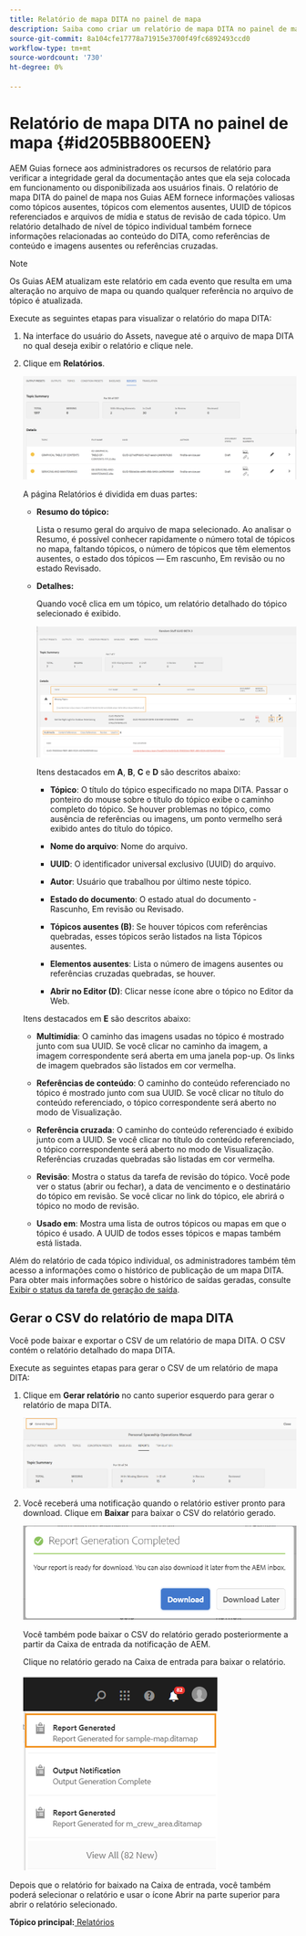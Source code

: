 ```yaml
---
title: Relatório de mapa DITA no painel de mapa
description: Saiba como criar um relatório de mapa DITA no painel de mapa
source-git-commit: 8a104cfe17778a71915e3700f49fc6892493ccd0
workflow-type: tm+mt
source-wordcount: '730'
ht-degree: 0%

---
```



# Relatório de mapa DITA no painel de mapa {#id205BB800EEN}

AEM Guias fornece aos administradores os recursos de relatório para verificar a integridade geral da documentação antes que ela seja colocada em funcionamento ou disponibilizada aos usuários finais. O relatório de mapa DITA do painel de mapa nos Guias AEM fornece informações valiosas como tópicos ausentes, tópicos com elementos ausentes, UUID de tópicos referenciados e arquivos de mídia e status de revisão de cada tópico. Um relatório detalhado de nível de tópico individual também fornece informações relacionadas ao conteúdo do DITA, como referências de conteúdo e imagens ausentes ou referências cruzadas.

>[!NOTE]
>
> Os Guias AEM atualizam este relatório em cada evento que resulta em uma alteração no arquivo de mapa ou quando qualquer referência no arquivo de tópico é atualizada.

Execute as seguintes etapas para visualizar o relatório do mapa DITA:

1. Na interface do usuário do Assets, navegue até o arquivo de mapa DITA no qual deseja exibir o relatório e clique nele.

1. Clique em **Relatórios**.

   ![](images/reports-page-uuid.png)

   A página Relatórios é dividida em duas partes:

   - **Resumo do tópico:**

      Lista o resumo geral do arquivo de mapa selecionado. Ao analisar o Resumo, é possível conhecer rapidamente o número total de tópicos no mapa, faltando tópicos, o número de tópicos que têm elementos ausentes, o estado dos tópicos — Em rascunho, Em revisão ou no estado Revisado.

   - **Detalhes:**

      Quando você clica em um tópico, um relatório detalhado do tópico selecionado é exibido.

      ![](images/detailed-report-uuid.png)

      Itens destacados em **A**, **B**, **C** e **D** são descritos abaixo:

      - **Tópico**: O título do tópico especificado no mapa DITA. Passar o ponteiro do mouse sobre o título do tópico exibe o caminho completo do tópico. Se houver problemas no tópico, como ausência de referências ou imagens, um ponto vermelho será exibido antes do título do tópico.

      - **Nome do arquivo**: Nome do arquivo.

      - **UUID**: O identificador universal exclusivo \(UUID\) do arquivo.

      - **Autor**: Usuário que trabalhou por último neste tópico.

      - **Estado do documento**: O estado atual do documento - Rascunho, Em revisão ou Revisado.

      - **Tópicos ausentes \(B\)**: Se houver tópicos com referências quebradas, esses tópicos serão listados na lista Tópicos ausentes.

      - **Elementos ausentes**: Lista o número de imagens ausentes ou referências cruzadas quebradas, se houver.

      - **Abrir no Editor \(D\)**: Clicar nesse ícone abre o tópico no Editor da Web.

   Itens destacados em **E** são descritos abaixo:

   - **Multimídia**: O caminho das imagens usadas no tópico é mostrado junto com sua UUID. Se você clicar no caminho da imagem, a imagem correspondente será aberta em uma janela pop-up. Os links de imagem quebrados são listados em cor vermelha.

   - **Referências de conteúdo**: O caminho do conteúdo referenciado no tópico é mostrado junto com sua UUID. Se você clicar no título do conteúdo referenciado, o tópico correspondente será aberto no modo de Visualização.

   - **Referência cruzada**: O caminho do conteúdo referenciado é exibido junto com a UUID. Se você clicar no título do conteúdo referenciado, o tópico correspondente será aberto no modo de Visualização. Referências cruzadas quebradas são listadas em cor vermelha.

   - **Revisão**: Mostra o status da tarefa de revisão do tópico. Você pode ver o status \(abrir ou fechar\), a data de vencimento e o destinatário do tópico em revisão. Se você clicar no link do tópico, ele abrirá o tópico no modo de revisão.

   - **Usado em**: Mostra uma lista de outros tópicos ou mapas em que o tópico é usado. A UUID de todos esses tópicos e mapas também está listada.



Além do relatório de cada tópico individual, os administradores também têm acesso a informações como o histórico de publicação de um mapa DITA. Para obter mais informações sobre o histórico de saídas geradas, consulte [Exibir o status da tarefa de geração de saída](generate-output-for-a-dita-map.md#viewing_output_history).

## Gerar o CSV do relatório de mapa DITA

Você pode baixar e exportar o CSV de um relatório de mapa DITA. O CSV contém o relatório detalhado do mapa DITA.

Execute as seguintes etapas para gerar o CSV de um relatório de mapa DITA:

1. Clique em **Gerar relatório** no canto superior esquerdo para gerar o relatório de mapa DITA.

   ![](images/generate-DITA-map-report.png)

1. Você receberá uma notificação quando o relatório estiver pronto para download. Clique em **Baixar** para baixar o CSV do relatório gerado.

   ![](images/download-report-dialog.png)


   Você também pode baixar o CSV do relatório gerado posteriormente a partir da Caixa de entrada da notificação de AEM.

   Clique no relatório gerado na Caixa de entrada para baixar o relatório.

   ![](images/report-inbox--notification.png)

Depois que o relatório for baixado na Caixa de entrada, você também poderá selecionar o relatório e usar o ícone Abrir na parte superior para abrir o relatório selecionado.

**Tópico principal:**[ Relatórios](reports-intro.md)

